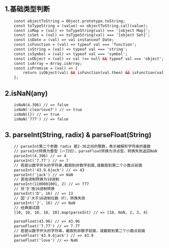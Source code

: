 <!--
 * @Author: your name
 * @Date: 2021-03-15 10:48:31
 * @LastEditTime: 2021-09-02 16:13:49
 * @LastEditors: Please set LastEditors
 * @Description: In User Settings Edit
 * @FilePath: \lcz_document\docs\js\base.md
-->
## 1.基础类型判断
```html
    const objectToString = Object.prototype.toString;
    const toTypeString = (value) => objectToString.call(value);
    const isMap = (val) => toTypeString(val) === '[object Map]';
    const isSet = (val) => toTypeString(val) === '[object Set]';
    const isDate = (val) => val instanceof Date;
    const isFunction = (val) => typeof val === 'function';
    const isString = (val) => typeof val === 'string';
    const isSymbol = (val) => typeof val === 'symbol';
    const isObject = (val) => val !== null && typeof val === 'object';
    const isArray = Array.isArray;
    const isPromise = (val) => {
        return isObject(val) && isFunction(val.then) && isFunction(val.catch);
    };
```
## 2.isNaN(any)
```html
    isNaN(4.396) // => false
    isNaN('clearlove7') // => true
    isNaN({}) // => true
    isNaN('777') // => false
```

## 3. parseInt(String, radix) & parseFloat(String)
```html
    // parseInt第二个参数 radix 是2-36之间的整数，表示被解析字符串的基数
    // parseInt转换为整型（一刀切），parseFloat转换为浮点型，转换失败返回NaN
    parseInt(4.396) // => 4
    parseInt('7.77') // => 7
    // 若是以数字开头的字符串,截取到非数字前面,或截取到第二个小数点前面
    parseInt('43.9.6jack') // => 43
    parseInt('jack') // => NaN
    // 其他进制转换为10进制
    parseInt(1100001001, 2) // => 777
    // 将'D'按16进制转换
    parseInt('D', 16) // => 13
    // 因'J'大于16进制位数（F），转换失败
    parseInt('J', 16) // => NaN
    // 经典面试题
    [10, 10, 10, 10, 10].map(parseInt) // => [10, NaN, 2, 3, 4]

    parseFloat(43.96) // => 43.96
    parseFloat('7.77') // => 7.77
    // 若是以数字开头的字符串，截取到非数字前面，或截取到第二个小数点前面
    parseFloat('43.9.6jack') // => 43.9
    parseFloat('love') // => NaN
```